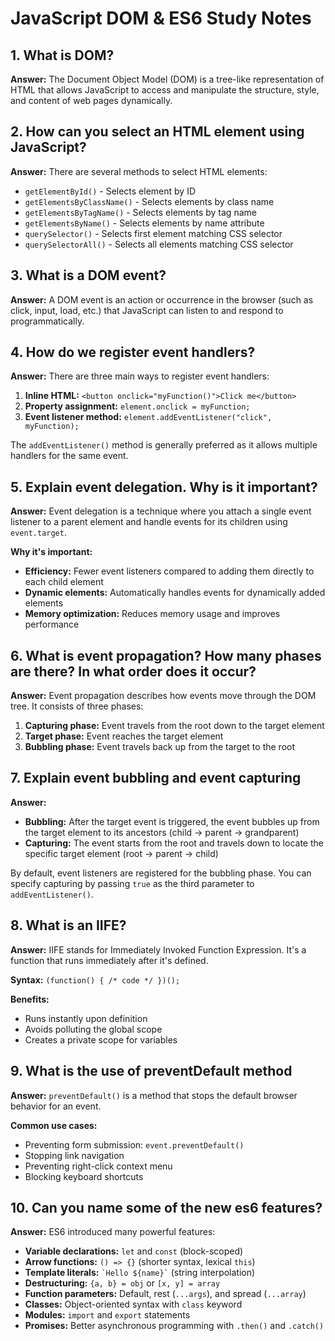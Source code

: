 # JavaScript DOM & ES6 Study Notes

## 1. What is DOM?

**Answer:** The Document Object Model (DOM) is a tree-like representation of HTML that allows JavaScript to access and manipulate the structure, style, and content of web pages dynamically.

## 2. How can you select an HTML element using JavaScript?

**Answer:** There are several methods to select HTML elements:
- `getElementById()` - Selects element by ID
- `getElementsByClassName()` - Selects elements by class name
- `getElementsByTagName()` - Selects elements by tag name
- `getElementsByName()` - Selects elements by name attribute
- `querySelector()` - Selects first element matching CSS selector
- `querySelectorAll()` - Selects all elements matching CSS selector

## 3. What is a DOM event?

**Answer:** A DOM event is an action or occurrence in the browser (such as click, input, load, etc.) that JavaScript can listen to and respond to programmatically.

## 4. How do we register event handlers?

**Answer:** There are three main ways to register event handlers:

1. **Inline HTML:** `<button onclick="myFunction()">Click me</button>`
2. **Property assignment:** `element.onclick = myFunction;`
3. **Event listener method:** `element.addEventListener("click", myFunction);`

The `addEventListener()` method is generally preferred as it allows multiple handlers for the same event.

## 5. Explain event delegation. Why is it important?

**Answer:** Event delegation is a technique where you attach a single event listener to a parent element and handle events for its children using `event.target`.

**Why it's important:**
- **Efficiency:** Fewer event listeners compared to adding them directly to each child element
- **Dynamic elements:** Automatically handles events for dynamically added elements
- **Memory optimization:** Reduces memory usage and improves performance

## 6. What is event propagation? How many phases are there? In what order does it occur?

**Answer:** Event propagation describes how events move through the DOM tree. It consists of three phases:

1. **Capturing phase:** Event travels from the root down to the target element
2. **Target phase:** Event reaches the target element
3. **Bubbling phase:** Event travels back up from the target to the root

## 7. Explain event bubbling and event capturing

**Answer:**
- **Bubbling:** After the target event is triggered, the event bubbles up from the target element to its ancestors (child → parent → grandparent)
- **Capturing:** The event starts from the root and travels down to locate the specific target element (root → parent → child)

By default, event listeners are registered for the bubbling phase. You can specify capturing by passing `true` as the third parameter to `addEventListener()`.

## 8. What is an IIFE?

**Answer:** IIFE stands for Immediately Invoked Function Expression. It's a function that runs immediately after it's defined.

**Syntax:** `(function() { /* code */ })();`

**Benefits:**
- Runs instantly upon definition
- Avoids polluting the global scope
- Creates a private scope for variables

## 9. What is the use of preventDefault method

**Answer:** `preventDefault()` is a method that stops the default browser behavior for an event.

**Common use cases:**
- Preventing form submission: `event.preventDefault()`
- Stopping link navigation
- Preventing right-click context menu
- Blocking keyboard shortcuts

## 10. Can you name some of the new es6 features?

**Answer:** ES6 introduced many powerful features:

- **Variable declarations:** `let` and `const` (block-scoped)
- **Arrow functions:** `() => {}` (shorter syntax, lexical `this`)
- **Template literals:** `` `Hello ${name}` `` (string interpolation)
- **Destructuring:** `{a, b} = obj` or `[x, y] = array`
- **Function parameters:** Default, rest (`...args`), and spread (`...array`)
- **Classes:** Object-oriented syntax with `class` keyword
- **Modules:** `import` and `export` statements
- **Promises:** Better asynchronous programming with `.then()` and `.catch()`